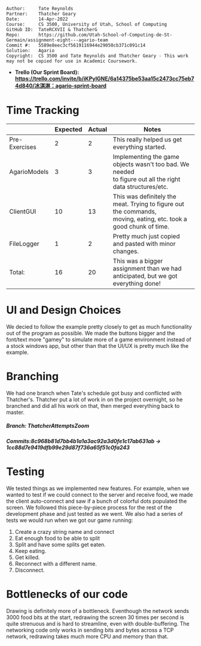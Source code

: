 ```
Author:     Tate Reynolds
Partner:    Thatcher Geary
Date:       14-Apr-2022
Course:     CS 3500, University of Utah, School of Computing
GitHub ID:  TateRCXVII & ThatcherG
Repo:       https://github.com/Utah-School-of-Computing-de-St-Germain/assignment-eight---agario-team
Commit #:   5589e8eec3cf5619116944e29050cb371c091c14
Solution:   Agario
Copyright:  CS 3500 and Tate Reynolds and Thatcher Geary - This work may not be copied for use in Academic Coursework.
```
* __Trello (Our Sprint Board): https://trello.com/invite/b/iKPyIGNE/6a14375be53aa15c2473cc75eb74d840/冰淇淋：agario-sprint-board__

# Time Tracking
|               | Expected | Actual | Notes                                                                                                               |
|---------------|----------|--------|---------------------------------------------------------------------------------------------------------------------|
| Pre-Exercises | 2        | 2      | This really helped us get everything started.                                                                       |
| AgarioModels  | 3        | 3      | Implementing the game objects wasn't too bad. We needed <br>to figure out all the right data structures/etc.        |
| ClientGUI     | 10       | 13     | This was definitely the meat. Trying to figure out the commands,<br>moving, eating, etc. took a good chunk of time. |
| FileLogger    | 1        | 2      | Pretty much just copied and pasted with minor changes.                                                              |
| Total:        | 16       | 20     | This was a bigger assignment than we had anticipated, but we got everything done!                                   |

# UI and Design Choices
We decied to follow the example pretty closely to get as much functionality out of the program as possible. We made the buttons bigger and the font/text more "gamey" to simulate more of a game environment instead of a stock windows app, but other than that the UI/UX is pretty much like the example.

# Branching
We had one branch when Tate's schedule got busy and conflicted with Thatcher's. Thatcher put a lot of work in on the project overnight, so he branched and did all his work on that, then merged everything back to master. 
##### Branch: ThatcherAttemptsZoom
##### Commits:8c968b81d7bb4b1a1a3ac92a3d0fe1c17ab631ab -> 1cc88d7e9419dfb99e29d87f736a65f51c0fa243

# Testing
We tested things as we implemented new features. For example, when we wanted to test if we could connect to the server and receive food, we made the client auto-connect and saw if a bunch of colorful dots populated the screen. We followed this piece-by-piece process for the rest of the development phase and just tested as we went. We also had a series of tests we would run when we got our game running:
1. Create a crazy string name and connect
2. Eat enough food to be able to split
3. Split and have some splits get eaten.
4. Keep eating.
5. Get killed.
6. Reconnect with a different name.
7. Disconnect.

# Bottlenecks of our code
Drawing is definitely more of a bottleneck. Eventhough the network sends 3000 food bits at the start, redrawing the screen 30 times per second is quite strenuous and is hard to streamline, even with double-buffering. The networking code only works in sending bits and bytes across a TCP network, redrawing takes much more CPU and memory than that.
